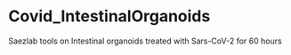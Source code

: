 # Covid_IntestinalOrganoids
Saezlab tools on Intestinal organoids treated with Sars-CoV-2 for 60 hours
